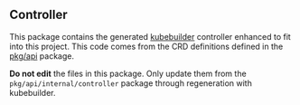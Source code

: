 ## Controller

This package contains the generated [kubebuilder](https://github.com/kubernetes-sigs/kubebuilder) controller enhanced to fit into this project. This code comes from the CRD definitions defined in the [pkg/api](../../pkg/api) package.

**Do not edit** the files in this package. Only update them from the `pkg/api/internal/controller` package through regeneration with kubebuilder.